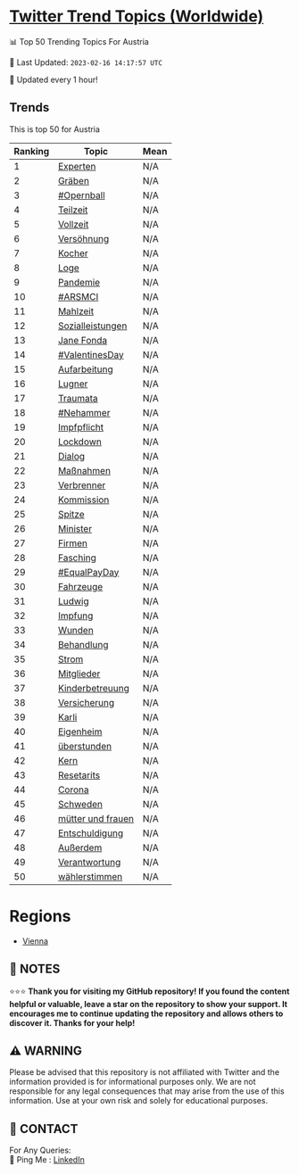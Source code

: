 [Twitter Trend Topics (Worldwide)](https://github.com/ErcinDedeoglu/Twitter-Trend-Topics)
==========


📊 Top 50 Trending Topics For Austria

📆 Last Updated: `2023-02-16 14:17:57 UTC`

🔧 Updated every 1 hour!


## Trends

This is top 50 for Austria

| Ranking | Topic | Mean |
| ------- | ------------ | ------------ |
| 1 | [Experten](http://twitter.com/search?q=Experten) | N/A |
| 2 | [Gräben](http://twitter.com/search?q=Gr%c3%a4ben) | N/A |
| 3 | [#Opernball](http://twitter.com/search?q=%23Opernball) | N/A |
| 4 | [Teilzeit](http://twitter.com/search?q=Teilzeit) | N/A |
| 5 | [Vollzeit](http://twitter.com/search?q=Vollzeit) | N/A |
| 6 | [Versöhnung](http://twitter.com/search?q=Vers%c3%b6hnung) | N/A |
| 7 | [Kocher](http://twitter.com/search?q=Kocher) | N/A |
| 8 | [Loge](http://twitter.com/search?q=Loge) | N/A |
| 9 | [Pandemie](http://twitter.com/search?q=Pandemie) | N/A |
| 10 | [#ARSMCI](http://twitter.com/search?q=%23ARSMCI) | N/A |
| 11 | [Mahlzeit](http://twitter.com/search?q=Mahlzeit) | N/A |
| 12 | [Sozialleistungen](http://twitter.com/search?q=Sozialleistungen) | N/A |
| 13 | [Jane Fonda](http://twitter.com/search?q=Jane+Fonda) | N/A |
| 14 | [#ValentinesDay](http://twitter.com/search?q=%23ValentinesDay) | N/A |
| 15 | [Aufarbeitung](http://twitter.com/search?q=Aufarbeitung) | N/A |
| 16 | [Lugner](http://twitter.com/search?q=Lugner) | N/A |
| 17 | [Traumata](http://twitter.com/search?q=Traumata) | N/A |
| 18 | [#Nehammer](http://twitter.com/search?q=%23Nehammer) | N/A |
| 19 | [Impfpflicht](http://twitter.com/search?q=Impfpflicht) | N/A |
| 20 | [Lockdown](http://twitter.com/search?q=Lockdown) | N/A |
| 21 | [Dialog](http://twitter.com/search?q=Dialog) | N/A |
| 22 | [Maßnahmen](http://twitter.com/search?q=Ma%c3%9fnahmen) | N/A |
| 23 | [Verbrenner](http://twitter.com/search?q=Verbrenner) | N/A |
| 24 | [Kommission](http://twitter.com/search?q=Kommission) | N/A |
| 25 | [Spitze](http://twitter.com/search?q=Spitze) | N/A |
| 26 | [Minister](http://twitter.com/search?q=Minister) | N/A |
| 27 | [Firmen](http://twitter.com/search?q=Firmen) | N/A |
| 28 | [Fasching](http://twitter.com/search?q=Fasching) | N/A |
| 29 | [#EqualPayDay](http://twitter.com/search?q=%23EqualPayDay) | N/A |
| 30 | [Fahrzeuge](http://twitter.com/search?q=Fahrzeuge) | N/A |
| 31 | [Ludwig](http://twitter.com/search?q=Ludwig) | N/A |
| 32 | [Impfung](http://twitter.com/search?q=Impfung) | N/A |
| 33 | [Wunden](http://twitter.com/search?q=Wunden) | N/A |
| 34 | [Behandlung](http://twitter.com/search?q=Behandlung) | N/A |
| 35 | [Strom](http://twitter.com/search?q=Strom) | N/A |
| 36 | [Mitglieder](http://twitter.com/search?q=Mitglieder) | N/A |
| 37 | [Kinderbetreuung](http://twitter.com/search?q=Kinderbetreuung) | N/A |
| 38 | [Versicherung](http://twitter.com/search?q=Versicherung) | N/A |
| 39 | [Karli](http://twitter.com/search?q=Karli) | N/A |
| 40 | [Eigenheim](http://twitter.com/search?q=Eigenheim) | N/A |
| 41 | [überstunden](http://twitter.com/search?q=%c3%bcberstunden) | N/A |
| 42 | [Kern](http://twitter.com/search?q=Kern) | N/A |
| 43 | [Resetarits](http://twitter.com/search?q=Resetarits) | N/A |
| 44 | [Corona](http://twitter.com/search?q=Corona) | N/A |
| 45 | [Schweden](http://twitter.com/search?q=Schweden) | N/A |
| 46 | [mütter und frauen](http://twitter.com/search?q=m%c3%bctter+und+frauen) | N/A |
| 47 | [Entschuldigung](http://twitter.com/search?q=Entschuldigung) | N/A |
| 48 | [Außerdem](http://twitter.com/search?q=Au%c3%9ferdem) | N/A |
| 49 | [Verantwortung](http://twitter.com/search?q=Verantwortung) | N/A |
| 50 | [wählerstimmen](http://twitter.com/search?q=w%c3%a4hlerstimmen) | N/A |



# Regions

* [Vienna](</Austria/Vienna.md>)



## 📝 NOTES

⭐⭐⭐ **Thank you for visiting my GitHub repository! If you found the content helpful or valuable, leave a star on the repository to show your support. It encourages me to continue updating the repository and allows others to discover it. Thanks for your help!**


## ⚠️ WARNING

Please be advised that this repository is not affiliated with Twitter and the information provided is for informational purposes only. We are not responsible for any legal consequences that may arise from the use of this information. Use at your own risk and solely for educational purposes.


## 📨 CONTACT

 For Any Queries:  
            🏓 Ping Me : [LinkedIn](https://www.linkedin.com/in/ercindedeoglu/)
